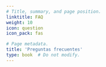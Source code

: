 ```yaml
---
# Title, summary, and page position.
linktitle: FAQ
weight: 10
icon: question
icon_pack: fas

# Page metadata.
title: 'Preguntas frecuentes'
type: book  # Do not modify.
---
```


